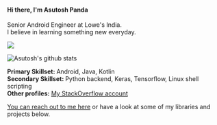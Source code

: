 #### Hi there, I'm Asutosh Panda 
Senior Android Engineer at Lowe's India. <br/>
I believe in learning something new everyday.

![](https://komarev.com/ghpvc/?username=Asutosh11)

![Asutosh's github stats](https://github-readme-stats.vercel.app/api?username=Asutosh11&hide=contribs,prs&count_private=true&show_icons=true&theme=vue-dark)

<b>Primary Skillset: </b> Android, Java, Kotlin <br/>
<b>Secondary Skillset: </b> Python backend, Keras, Tensorflow, Linux shell scripting <br/>
<b>Other profiles:</b>
<a href = "https://stackoverflow.com/users/1439968/asutosh-panda" target="_blank">My StackOverflow account</a>

<a href = "https://www.linkedin.com/in/asutosh-panda/" target="_blank">You can reach out to me here</a> or have a look at some of my libraries and projects below.
